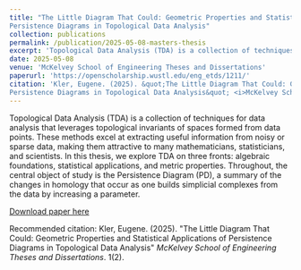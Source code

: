 ```yaml
---
title: "The Little Diagram That Could: Geometric Properties and Statistical Applications of
Persistence Diagrams in Topological Data Analysis"
collection: publications
permalink: /publication/2025-05-08-masters-thesis
excerpt: 'Topological Data Analysis (TDA) is a collection of techniques for data analysis that leverages topological invariants of spaces formed from data points. These methods excel at extracting useful information from noisy or sparse data, making them attractive to many mathematicians, statisticians, and scientists. In this thesis, we explore TDA on three fronts: algebraic foundations, statistical applications, and metric properties. Throughout, the central object of study is the Persistence Diagram (PD), a summary of the changes in homology that occur as one builds simplicial complexes from the data by increasing a parameter.'
date: 2025-05-08
venue: 'McKelvey School of Engineering Theses and Dissertations'
paperurl: 'https://openscholarship.wustl.edu/eng_etds/1211/'
citation: 'Kler, Eugene. (2025). &quot;The Little Diagram That Could: Geometric Properties and Statistical Applications of
Persistence Diagrams in Topological Data Analysis&quot; <i>McKelvey School of Engineering Theses and Dissertations</i>. 1(2).'
---
```

Topological Data Analysis (TDA) is a collection of techniques for data analysis that leverages topological invariants of spaces formed from data points. These methods excel at extracting useful information from noisy or sparse data, making them attractive to many mathematicians, statisticians, and scientists. In this thesis, we explore TDA on three fronts: algebraic foundations, statistical applications, and metric properties. Throughout, the central object of study is the Persistence Diagram (PD), a summary of the changes in homology that occur as one builds simplicial complexes from the data by increasing a parameter.

[Download paper here](https://openscholarship.wustl.edu/eng_etds/1211/)

Recommended citation: Kler, Eugene. (2025). &quot;The Little Diagram That Could: Geometric Properties and Statistical Applications of
Persistence Diagrams in Topological Data Analysis&quot; <i>McKelvey School of Engineering Theses and Dissertations</i>. 1(2).
